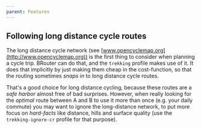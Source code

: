 ```yaml
---
parent: Features
---
```


## Following long distance cycle routes

The long distance cycle network (see
[www.opencyclemap.org](http://www.opencyclemap.org)) is the first thing to
consider when planning a cycle trip. BRouter can do that, and the `trekking`
profile makes use of it. It does that implicitly by just making them cheap in
the cost-function, so that the routing sometimes *snaps in* to long distance
cycle routes.

That's a good choice for long distance cycling, because these routes are a *safe
harbor* almost free of bad surprises. However, when really looking for the
*optimal* route between A and B to use it more than once (e.g. your daily
commute) you may want to ignore the long-distance network, to put more focus on
*hard-facts* like distance, hills and surface quality (use the
`trekking-ignore-cr` profile for that purpose).
